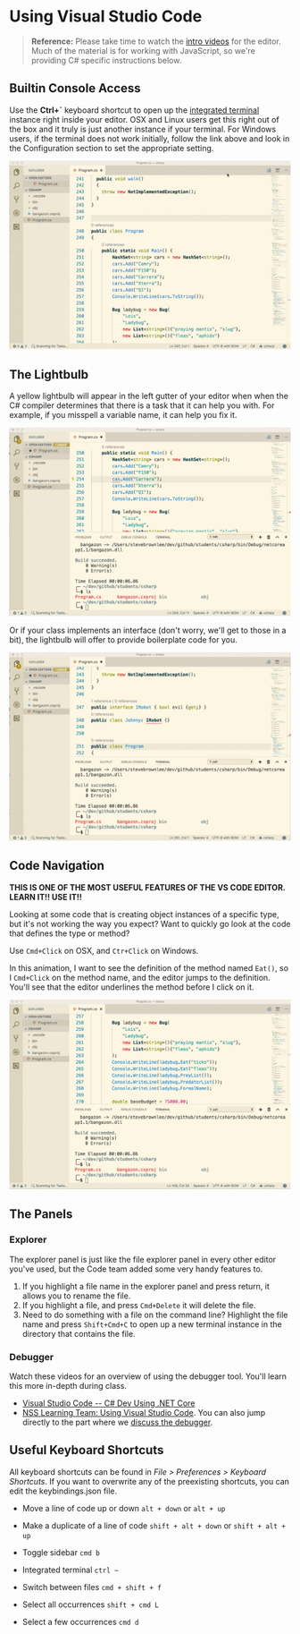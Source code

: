 # Using Visual Studio Code

> **Reference:** Please take time to watch the [intro videos](https://code.visualstudio.com/docs/getstarted/introvideos) for the editor. Much of the material is for working with JavaScript, so we're providing C# specific instructions below.

## Builtin Console Access

Use the **Ctrl+`** keyboard shortcut to open up the [integrated terminal](https://code.visualstudio.com/docs/editor/integrated-terminal) instance right inside your editor. OSX and Linux users get this right out of the box and it truly is just another instance if your terminal. For Windows users, if the terminal does not work initially, follow the link above and look in the Configuration section to set the appropriate setting.

![](./assets/code-terminal.gif)


## The Lightbulb

A yellow lightbulb will appear in the left gutter of your editor when when the C# compiler determines that there is a task that it can help you with. For example, if you misspell a variable name, it can help you fix it.

![](./assets/lightbulb-correction.gif)

Or if your class implements an interface (don't worry, we'll get to those in a bit), the lightbulb will offer to provide boilerplate code for you.

![](./assets/lightbulb-interface.gif)

## Code Navigation

**THIS IS ONE OF THE MOST USEFUL FEATURES OF THE VS CODE EDITOR. LEARN IT!! USE IT!!**

Looking at some code that is creating object instances of a specific type, but it's not working the way you expect? Want to quickly go look at the code that defines the type or method?

Use `Cmd+Click` on OSX, and `Ctr+Click` on Windows.

In this animation, I want to see the definition of the method named `Eat()`, so I `Cmd+Click` on the method name, and the editor jumps to the definition. You'll see that the editor underlines the method before I click on it.

![](./assets/code-navigation.gif)

## The Panels

### Explorer

The explorer panel is just like the file explorer panel in every other editor you've used, but the Code team added some very handy features to.

1. If you highlight a file name in the explorer panel and press return, it allows you to rename the file.
1. If you highlight a file, and press `Cmd+Delete` it will delete the file.
1. Need to do something with a file on the command line? Highlight the file name and press `Shift+Cmd+C` to open up a new terminal instance in the directory that contains the file.

### Debugger

Watch these videos for an overview of using the debugger tool. You'll learn this more in-depth during class.

* [Visual Studio Code -- C# Dev Using .NET Core](https://youtu.be/B-v58Yf07RE?t=481)
* [NSS Learning Team: Using Visual Studio Code](https://www.youtube.com/watch?v=ibLRROlkio4&index=2&list=PLX0ucpUE_qINmrJY4MasublSjpvljkqNS). You can also jump directly to the part where we [discuss the debugger](https://youtu.be/ibLRROlkio4?list=PLX0ucpUE_qINmrJY4MasublSjpvljkqNS&t=810).

## Useful Keyboard Shortcuts

All keyboard shortcuts can be found in *File > Preferences > Keyboard Shortcuts*. If you want to overwrite any of the preexisting shortcuts, you can edit the keybindings.json file. 

* Move a line of code up or down
`alt + down` or `alt + up`

* Make a duplicate of a line of code
`shift + alt + down` or `shift + alt + up`

* Toggle sidebar 
`cmd b` 

* Integrated terminal
`ctrl ~`

* Switch between files
`cmd + shift + f`

* Select all occurrences
`shift + cmd L`

* Select a few occurrences
`cmd d`
